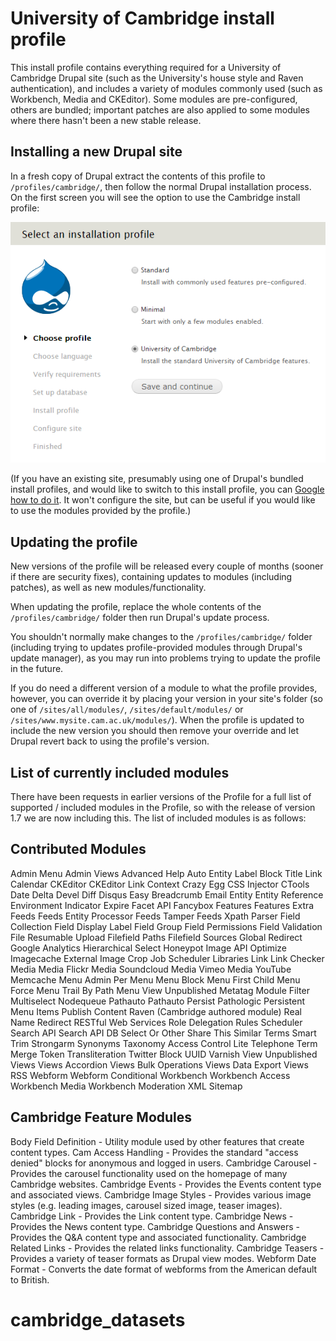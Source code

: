 University of Cambridge install profile
=======================================

This install profile contains everything required for a University of Cambridge Drupal site (such as the University's house style and Raven authentication), and includes a variety of modules commonly used (such as Workbench, Media and CKEditor). Some modules are pre-configured, others are bundled; important patches are also applied to some modules where there hasn't been a new stable release.

Installing a new Drupal site
----------------------------

In a fresh copy of Drupal extract the contents of this profile to `/profiles/cambridge/`, then follow the normal Drupal installation process. On the first screen you will see the option to use the Cambridge install profile:

![Select profile](doc/select_profile.png)

(If you have an existing site, presumably using one of Drupal's bundled install profiles, and would like to switch to this install profile, you can [Google how to do it](https://www.google.co.uk/search?q=drupal+switching+install+profiles). It won't configure the site, but can be useful if you would like to use the modules provided by the profile.)

Updating the profile
--------------------

New versions of the profile will be released every couple of months (sooner if there are security fixes), containing updates to modules (including patches), as well as new modules/functionality.

When updating the profile, replace the whole contents of the `/profiles/cambridge/` folder then run Drupal's update process.

You shouldn't normally make changes to the `/profiles/cambridge/` folder (including trying to updates profile-provided modules through Drupal's update manager), as you may run into problems trying to update the profile in the future.

If you do need a different version of a module to what the profile provides, however, you can override it by placing your version in your site's folder (so one of `/sites/all/modules/`, `/sites/default/modules/` or `/sites/www.mysite.cam.ac.uk/modules/`). When the profile is updated to include the new version you should then remove your override and let Drupal revert back to using the profile's version.


List of currently included modules
----------------------------------

There have been requests in earlier versions of the Profile for a full list of supported / included modules in the Profile, so with the release of version 1.7 we are now including this. The list of included modules is as follows:

Contributed Modules
-------------------

Admin Menu
Admin Views
Advanced Help
Auto Entity Label
Block Title Link
Calendar
CKEditor
CKEditor Link
Context
Crazy Egg
CSS Injector
CTools
Date
Delta
Devel
Diff
Disqus
Easy Breadcrumb
Email
Entity
Entity Reference
Environment Indicator
Expire
Facet API
Fancybox
Features
Features Extra
Feeds
Feeds Entity Processor
Feeds Tamper
Feeds Xpath Parser
Field Collection
Field Display Label
Field Group
Field Permissions
Field Validation
File Resumable Upload
Filefield Paths
Filefield Sources
Global Redirect
Google Analytics
Hierarchical Select
Honeypot
Image API Optimize
Imagecache External
Image Crop
Job Scheduler
Libraries
Link
Link Checker
Media
Media Flickr
Media Soundcloud
Media Vimeo
Media YouTube
Memcache
Menu Admin Per Menu
Menu Block
Menu First Child
Menu Force
Menu Trail By Path
Menu View Unpublished
Metatag
Module Filter
Multiselect
Nodequeue
Pathauto
Pathauto Persist
Pathologic
Persistent Menu Items
Publish Content
Raven (Cambridge authored module)
Real Name
Redirect
RESTful Web Services
Role Delegation
Rules
Scheduler
Search API
Search API DB
Select Or Other
Share This
Similar Terms
Smart Trim
Strongarm
Synonyms
Taxonomy Access Control Lite
Telephone
Term Merge
Token
Transliteration
Twitter Block
UUID
Varnish
View Unpublished
Views
Views Accordion
Views Bulk Operations
Views Data Export
Views RSS
Webform
Webform Conditional
Workbench
Workbench Access
Workbench Media
Workbench Moderation
XML Sitemap


Cambridge Feature Modules
-------------------------

Body Field Definition - Utility module used by other features that create content types.
Cam Access Handling - Provides the standard "access denied" blocks for anonymous and logged in users.
Cambridge Carousel - Provides the carousel functionality used on the homepage of many Cambridge websites.
Cambridge Events - Provides the Events content type and associated views. 
Cambridge Image Styles - Provides various image styles (e.g. leading images, carousel sized image, teaser images). 
Cambridge Link - Provides the Link content type.
Cambridge News - Provides the News content type.
Cambridge Questions and Answers - Provides the Q&A content type and associated functionality.
Cambridge Related Links - Provides the related links functionality. 
Cambridge Teasers - Provides a variety of teaser formats as Drupal view modes.
Webform Date Format - Converts the date format of webforms from the American default to British. 
 
# cambridge_datasets
